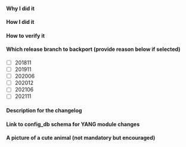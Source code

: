 <!--
     Please make sure you've read and understood our contributing guidelines:
     https://github.com/Azure/SONiC/blob/gh-pages/CONTRIBUTING.md

     ** Make sure all your commits include a signature generated with `git commit -s` **

     If this is a bug fix, make sure your description includes "fixes #xxxx", or
     "closes #xxxx" or "resolves #xxxx"

     Please provide the following information:
-->

#### Why I did it

#### How I did it

#### How to verify it

#### Which release branch to backport (provide reason below if selected)

<!--
- Note we only backport fixes to a release branch, *not* features!
- Please also provide a reason for the backporting below.
- e.g.
- [x] 202006
-->

- [ ] 201811
- [ ] 201911
- [ ] 202006
- [ ] 202012
- [ ] 202106
- [ ] 202111

#### Description for the changelog
<!--
Write a short (one line) summary that describes the changes in this
pull request for inclusion in the changelog:
-->

#### Link to config_db schema for YANG module changes
<!--
Provide a link to config_db schema for the table for which YANG model
is defined
Link should point to correct section on https://github.com/Azure/sonic-buildimage/blob/master/src/sonic-yang-models/doc/Configuration.md
-->

#### A picture of a cute animal (not mandatory but encouraged)

